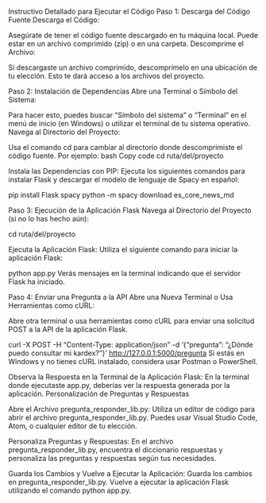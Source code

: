 Instructivo Detallado para Ejecutar el Código
Paso 1: Descarga del Código Fuente
Descarga el Código:

Asegúrate de tener el código fuente descargado en tu máquina local. Puede estar en un archivo comprimido (zip) o en una carpeta.
Descomprime el Archivo:

Si descargaste un archivo comprimido, descomprímelo en una ubicación de tu elección. Esto te dará acceso a los archivos del proyecto.

Paso 2: Instalación de Dependencias
Abre una Terminal o Símbolo del Sistema:

Para hacer esto, puedes buscar “Símbolo del sistema” o “Terminal” en el menú de inicio (en Windows) o utilizar el terminal de tu sistema operativo.
Navega al Directorio del Proyecto:

Usa el comando cd para cambiar al directorio donde descomprimiste el código fuente. Por ejemplo:
bash
Copy code
cd ruta/del/proyecto

Instala las Dependencias con PIP:
Ejecuta los siguientes comandos para instalar Flask y descargar el modelo de lenguaje de Spacy en español:

pip install Flask spacy
python -m spacy download es_core_news_md

Paso 3: Ejecución de la Aplicación Flask
Navega al Directorio del Proyecto (si no lo has hecho aún):

cd ruta/del/proyecto

Ejecuta la Aplicación Flask:
Utiliza el siguiente comando para iniciar la aplicación Flask:

python app.py
Verás mensajes en la terminal indicando que el servidor Flask ha iniciado.

Paso 4: Enviar una Pregunta a la API
Abre una Nueva Terminal o Usa Herramientas como cURL:

Abre otra terminal o usa herramientas como cURL para enviar una solicitud POST a la API de la aplicación Flask.

curl -X POST -H “Content-Type: application/json” -d ‘{“pregunta”: “¿Dónde puedo consultar mi kardex?”}’ http://127.0.0.1:5000/pregunta
Si estás en Windows y no tienes cURL instalado, considera usar Postman o PowerShell.

Observa la Respuesta en la Terminal de la Aplicación Flask:
En la terminal donde ejecutaste app.py, deberías ver la respuesta generada por la aplicación.
Personalización de Preguntas y Respuestas

Abre el Archivo pregunta_responder_lib.py:
Utiliza un editor de código para abrir el archivo pregunta_responder_lib.py. Puedes usar Visual Studio Code, Atom, o cualquier editor de tu elección.

Personaliza Preguntas y Respuestas:
En el archivo pregunta_responder_lib.py, encuentra el diccionario respuestas y personaliza las preguntas y respuestas según tus necesidades.

Guarda los Cambios y Vuelve a Ejecutar la Aplicación:
Guarda los cambios en pregunta_responder_lib.py.
Vuelve a ejecutar la aplicación Flask utilizando el comando python app.py.
